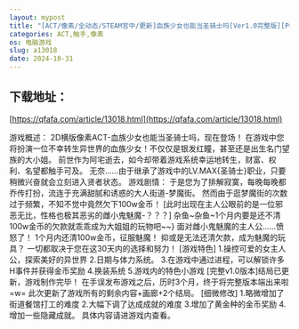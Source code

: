 ```yaml
---
layout: mypost
title: "[ACT/像素/全动态/STEAM官中/更新]血族少女也能当圣骑士吗[Ver1.0完整版][PC/300M]"
categories: ACT,触手,像素
os: 电脑游戏
slug: a13018
date: 2024-10-31
---
```


## 下载地址：

[https://qfafa.com/article/13018.html](https://qfafa.com/article/13018.html)

游戏概述：
2D横版像素ACT-血族少女也能当圣骑士吗，现在登场！
在游戏中您将扮演一位不幸转生异世界的血族少女！不仅仅是银发红瞳，甚至还是出生名门望族的大小姐。
前世作为阿宅逝去，如今却带着游戏系统幸运地转生，财富、权利、名望都触手可及。
无奈……由于继承了游戏中的LV.MAX{圣骑士}职业，只要稍微兴奋就会立刻进入贤者状态。
游戏剧情：
于是您为了排解寂寞，每晚每晚都乔传打扮，流连于充满甜腻和诱惑的大人街道-梦魔街。
然而由于逛梦魔街的次数过于频繁，不知不觉中竟然欠下100w金币！
\[此时出现在主人公眼前的是一位邪恶无比，性格也极其恶劣的雌小鬼魅魔-？？？\]
杂鱼~杂鱼~1个月内要是还不清100w金币的欠款就乖乖成为大姐姐的玩物吧~~}
面对雌小鬼魅魔的主人公……愤怒了！
1个月内还清100w金币，征服魅魔！
抑或是无法还清欠款，成为魅魔的玩具？
一切都取决于您在这30天内的选择和努力！
\[游戏特色\]
1.操控可爱的女主人公，探索美好的异世界
2.日期与体力系统。
3.在游戏中通过进程，可以解锁许多H事件并获得金币奖励
4.换装系统
5.游戏内的特色小游戏
\[完整v1.0版本\]结局已更新，游戏制作完毕！
在手误发布游戏之后，历时3个月，终于将完整版本端出来啦=w=
此次更新了游戏所有的剩余内容+画廊+2个结局。
\[细微修改\]
1.略微增加了街道餐馆打工的难度
2.大幅下调了达成成就的难度
3.增加了黄金种的金币奖励
4.增加一些隐藏成就。
具体内容请进游戏内查看。